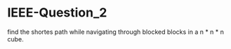 # IEEE-Question_2

find the shortes path while navigating through blocked blocks in a n * n * n cube.